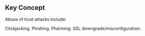 ## Key Concept

Abuse of trust attacks include:

Clickjacking.
Phishing.
Pharming.
SSL downgrade/misconfiguration.
